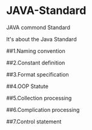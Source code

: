 # JAVA-Standard
JAVA commond Standard

It's about the Java Standard

##1.Naming convention

##2.Constant definition

##3.Format specification

##4.OOP Statute

##5.Collection processing

##6.Complication processing

##7.Control statement
